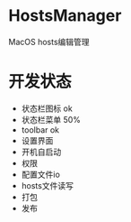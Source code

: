 # HostsManager
MacOS hosts编辑管理

# 开发状态
* 状态栏图标 ok
* 状态栏菜单 50%
* toolbar ok
* 设置界面
* 开机自启动
* 权限
* 配置文件io
* hosts文件读写
* 打包
* 发布
